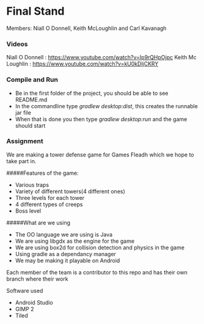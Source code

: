 # Final Stand
Members: Niall O Donnell, Keith McLoughlin and Carl Kavanagh

### Videos
Niall O Donnell : https://www.youtube.com/watch?v=Ip9rQHpOjpc
Keith Mc Loughlin : https://www.youtube.com/watch?v=kU0kDljCKRY

### Compile and Run
- Be in the first folder of the project, you should be able to see README.md
- In the commandline type *gradlew desktop:dist*, this creates the runnable jar file
- When that is done you then type *gradlew desktop:run* and the game should start

### Assignment
We are making a tower defense game for Games Fleadh which we hope to take part in.

#####Features of the game:
- Various traps
- Variety of different towers(4 different ones)
- Three levels for each tower
- 4 different types of creeps
- Boss level

#####What are we using
- The OO language we are using is Java
- We are using libgdx as the engine for the game
- We are using box2d for collision detection and physics in the game
- Using gradle as a dependancy manager
- We may be making it playable on Android 

Each member of the team is a contributor to this repo and has their own branch where their work

Software used
- Android Studio
- GIMP 2
- Tiled
